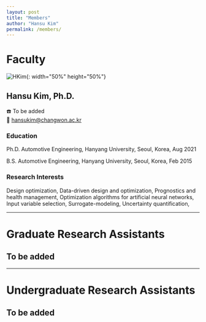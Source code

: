 ```yaml
---
layout: post
title: "Members"
author: "Hansu Kim"
permalink: /members/
---
```


# Faculty   
   
![HKim](https://user-images.githubusercontent.com/54526956/185015952-2b93fed0-d64c-4fe7-b2d5-03f732a21a7b.jpg){: width="50%" height="50%"}
      
## Hansu Kim, Ph.D.   
☎️ To be added   
📧 [hansukim@changwon.ac.kr](mailto:hansukim@changwon.ac.kr)   
   
### Education   
Ph.D. Automotive Engineering, Hanyang University, Seoul, Korea, Aug 2021   
   
B.S. Automotive Engineering, Hanyang University, Seoul, Korea, Feb 2015   

### Research Interests   
Design optimization, Data-driven design and optimization, Prognostics and health management, Optimization algorithms for artificial neural networks, Input variable selection, Surrogate-modeling, Uncertainty quantification, 
   
***
   
# Graduate Research Assistants   
## To be added   
   
***
   
# Undergraduate Research Assistants   
## To be added   
